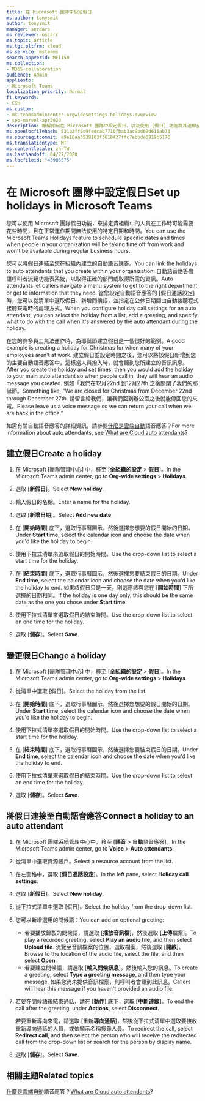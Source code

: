 ```yaml
---
title: 在 Microsoft 團隊中設定假日
ms.author: tonysmit
author: tonysmit
manager: serdars
ms.reviewer: oscarr
ms.topic: article
ms.tgt.pltfrm: cloud
ms.service: msteams
search.appverid: MET150
ms.collection:
- M365-collaboration
audience: Admin
appliesto:
- Microsoft Teams
localization_priority: Normal
f1.keywords:
- CSH
ms.custom:
- ms.teamsadmincenter.orgwidesettings.holidays.overview
- seo-marvel-apr2020
description: 瞭解如何在 Microsoft 團隊中設定假日，以及使用 [假日] 功能將其連線至您的自動語音應答。
ms.openlocfilehash: 531b2ff6c9fedcab7710fbab3ac9bd69d615ab73
ms.sourcegitcommit: a9e16aa3539103f3618427ffc7ebbda6919b5176
ms.translationtype: MT
ms.contentlocale: zh-TW
ms.lasthandoff: 04/27/2020
ms.locfileid: "43905575"
---
```

# <a name="set-up-holidays-in-microsoft-teams"></a><span data-ttu-id="c65ce-103">在 Microsoft 團隊中設定假日</span><span class="sxs-lookup"><span data-stu-id="c65ce-103">Set up holidays in Microsoft Teams</span></span>

<span data-ttu-id="c65ce-104">您可以使用 Microsoft 團隊假日功能，來排定貴組織中的人員在工作時可能需要花些時間，且在正常運作期間無法使用的特定日期和時間。</span><span class="sxs-lookup"><span data-stu-id="c65ce-104">You can use the Microsoft Teams Holidays feature to schedule specific dates and times when people in your organization will be taking time off from work and won't be available during regular business hours.</span></span> 

<span data-ttu-id="c65ce-105">您可以將假日連結至您在組織內建立的自動語音應答。</span><span class="sxs-lookup"><span data-stu-id="c65ce-105">You can link the holidays to auto attendants that you create within your organization.</span></span> <span data-ttu-id="c65ce-106">自動語音應答會讓呼叫者流覽功能表系統，以取得正確的部門或取得所需的資訊。</span><span class="sxs-lookup"><span data-stu-id="c65ce-106">Auto attendants let callers navigate a menu system to get to the right department or get to information that they need.</span></span> <span data-ttu-id="c65ce-107">當您設定自動語音應答的 [假日通話設定] 時，您可以從清單中選取假日、新增問候語，並指定在公休日期間由自動接聽程式接聽來電時的處理方式。</span><span class="sxs-lookup"><span data-stu-id="c65ce-107">When you configure holiday call settings for an auto attendant, you can select the holiday from a list, add a greeting, and specify what to do with the call when it's answered by the auto attendant during the holiday.</span></span>

<span data-ttu-id="c65ce-108">在您的許多員工無法運作時，為耶誕節建立假日是一個很好的範例。</span><span class="sxs-lookup"><span data-stu-id="c65ce-108">A good example is creating a holiday for Christmas for when many of your employees aren't at work.</span></span> <span data-ttu-id="c65ce-109">建立假日並設定時間之後，您可以將該假日新增到您的主要自動語音應答中，這樣當人員撥入時，就會聽到您所建立的音訊訊息。</span><span class="sxs-lookup"><span data-stu-id="c65ce-109">After you create the holiday and set times, then you would add the holiday to your main auto attendant so when people call in, they will hear an audio message you created.</span></span> <span data-ttu-id="c65ce-110">例如「我們在12月22nd 到12月27th 之後關閉了我們的耶誕節。</span><span class="sxs-lookup"><span data-stu-id="c65ce-110">Something like, "We are closed for Christmas from December 22nd through December 27th.</span></span> <span data-ttu-id="c65ce-111">請留言給我們，讓我們回到辦公室之後就能傳回您的來電。</span><span class="sxs-lookup"><span data-stu-id="c65ce-111">Please leave us a voice message so we can return your call when we are back in the office."</span></span>

<span data-ttu-id="c65ce-112">如需有關自動語音應答的詳細資訊，請參閱[什麼是雲端自動](what-are-phone-system-auto-attendants.md)語音應答？</span><span class="sxs-lookup"><span data-stu-id="c65ce-112">For more information about auto attendants, see [What are Cloud auto attendants](what-are-phone-system-auto-attendants.md)?</span></span>  

## <a name="create-a-holiday"></a><span data-ttu-id="c65ce-113">建立假日</span><span class="sxs-lookup"><span data-stu-id="c65ce-113">Create a holiday</span></span>

1. <span data-ttu-id="c65ce-114">在 Microsoft [團隊管理中心] 中，移至 [**全組織的設定** > **假日**]。</span><span class="sxs-lookup"><span data-stu-id="c65ce-114">In the Microsoft Teams admin center, go to **Org-wide settings** > **Holidays**.</span></span>

2. <span data-ttu-id="c65ce-115">選取 [**新假日**]。</span><span class="sxs-lookup"><span data-stu-id="c65ce-115">Select **New holiday**.</span></span>

3. <span data-ttu-id="c65ce-116">輸入假日的名稱。</span><span class="sxs-lookup"><span data-stu-id="c65ce-116">Enter a name for the holiday.</span></span>

4. <span data-ttu-id="c65ce-117">選取 [**新增日期**]。</span><span class="sxs-lookup"><span data-stu-id="c65ce-117">Select **Add new date**.</span></span>

5. <span data-ttu-id="c65ce-118">在 [**開始時間**] 底下，選取行事曆圖示，然後選擇您想要的假日開始的日期。</span><span class="sxs-lookup"><span data-stu-id="c65ce-118">Under **Start time**, select the calendar icon and choose the date when you'd like the holiday to begin.</span></span>

6. <span data-ttu-id="c65ce-119">使用下拉式清單來選取假日的開始時間。</span><span class="sxs-lookup"><span data-stu-id="c65ce-119">Use the drop-down list to select a start time for the holiday.</span></span>

7. <span data-ttu-id="c65ce-120">在 [**結束時間**] 底下，選取行事曆圖示，然後選擇您要結束假日的日期。</span><span class="sxs-lookup"><span data-stu-id="c65ce-120">Under **End time**, select the calendar icon and choose the date when you'd like the holiday to end.</span></span> <span data-ttu-id="c65ce-121">如果該假日只是一天，則這應該與您在 [**開始時間**] 下所選擇的日期相同。</span><span class="sxs-lookup"><span data-stu-id="c65ce-121">If the holiday is one day only, this should be the same date as the one you chose under **Start time**.</span></span>

8. <span data-ttu-id="c65ce-122">使用下拉式清單來選取假日的結束時間。</span><span class="sxs-lookup"><span data-stu-id="c65ce-122">Use the drop-down list to select an end time for the holiday.</span></span>

9. <span data-ttu-id="c65ce-123">選取 [**儲存**]。</span><span class="sxs-lookup"><span data-stu-id="c65ce-123">Select **Save**.</span></span>

## <a name="change-a-holiday"></a><span data-ttu-id="c65ce-124">變更假日</span><span class="sxs-lookup"><span data-stu-id="c65ce-124">Change a holiday</span></span>

1. <span data-ttu-id="c65ce-125">在 Microsoft [團隊管理中心] 中，移至 [**全組織的設定** > **假日**]。</span><span class="sxs-lookup"><span data-stu-id="c65ce-125">In the Microsoft Teams admin center, go to **Org-wide settings** > **Holidays**.</span></span>

2. <span data-ttu-id="c65ce-126">從清單中選取 [假日]。</span><span class="sxs-lookup"><span data-stu-id="c65ce-126">Select the holiday from the list.</span></span>

3. <span data-ttu-id="c65ce-127">在 [**開始時間**] 底下，選取行事曆圖示，然後選擇您想要的假日開始的日期。</span><span class="sxs-lookup"><span data-stu-id="c65ce-127">Under **Start time**, select the calendar icon and choose the date when you'd like the holiday to begin.</span></span>

4. <span data-ttu-id="c65ce-128">使用下拉式清單來選取假日的開始時間。</span><span class="sxs-lookup"><span data-stu-id="c65ce-128">Use the drop-down list to select a start time for the holiday.</span></span>

5. <span data-ttu-id="c65ce-129">在 [**結束時間**] 底下，選取行事曆圖示，然後選擇您要結束假日的日期。</span><span class="sxs-lookup"><span data-stu-id="c65ce-129">Under **End time**, select the calendar icon and choose the date when you'd like the holiday to end.</span></span> 

6. <span data-ttu-id="c65ce-130">使用下拉式清單來選取假日的結束時間。</span><span class="sxs-lookup"><span data-stu-id="c65ce-130">Use the drop-down list to select an end time for the holiday.</span></span>

7. <span data-ttu-id="c65ce-131">選取 [**儲存**]。</span><span class="sxs-lookup"><span data-stu-id="c65ce-131">Select **Save**.</span></span>

## <a name="connect-a-holiday-to-an-auto-attendant"></a><span data-ttu-id="c65ce-132">將假日連接至自動語音應答</span><span class="sxs-lookup"><span data-stu-id="c65ce-132">Connect a holiday to an auto attendant</span></span>

1. <span data-ttu-id="c65ce-133">在 Microsoft 團隊系統管理中心中，移至 [**語音** > **自動**語音應答]。</span><span class="sxs-lookup"><span data-stu-id="c65ce-133">In the Microsoft Teams admin center, go to **Voice** > **Auto attendants**.</span></span>
2. <span data-ttu-id="c65ce-134">從清單中選取資源帳戶。</span><span class="sxs-lookup"><span data-stu-id="c65ce-134">Select a resource account from the list.</span></span>
3. <span data-ttu-id="c65ce-135">在左窗格中，選取 [**假日通話設定**]。</span><span class="sxs-lookup"><span data-stu-id="c65ce-135">In the left pane, select **Holiday call settings**.</span></span>
4. <span data-ttu-id="c65ce-136">選取 [**新假日**]。</span><span class="sxs-lookup"><span data-stu-id="c65ce-136">Select **New holiday**.</span></span>
5. <span data-ttu-id="c65ce-137">從下拉式清單中選取 [假日]。</span><span class="sxs-lookup"><span data-stu-id="c65ce-137">Select the holiday from the drop-down list.</span></span>
6. <span data-ttu-id="c65ce-138">您可以新增選用的問候語：</span><span class="sxs-lookup"><span data-stu-id="c65ce-138">You can add an optional greeting:</span></span>
    - <span data-ttu-id="c65ce-139">若要播放錄製的問候語，請選取 [**播放音訊檔**]，然後選取 **[上傳**檔案]。</span><span class="sxs-lookup"><span data-stu-id="c65ce-139">To play a recorded greeting, select **Play an audio file**, and then select **Upload file**.</span></span> <span data-ttu-id="c65ce-140">流覽至音訊檔案的位置，選取檔案，然後選取 [**開啟**]。</span><span class="sxs-lookup"><span data-stu-id="c65ce-140">Browse to the location of the audio file, select the file, and then select **Open**.</span></span>
    - <span data-ttu-id="c65ce-141">若要建立問候語，請選取 [**輸入問候訊息**]，然後輸入您的訊息。</span><span class="sxs-lookup"><span data-stu-id="c65ce-141">To create a greeting, select **Type a greeting message**, and then type your message.</span></span> <span data-ttu-id="c65ce-142">如果您尚未提供音訊檔案，則呼叫者會聽到此訊息。</span><span class="sxs-lookup"><span data-stu-id="c65ce-142">Callers will hear this message if you haven't provided an audio file.</span></span>
7. <span data-ttu-id="c65ce-143">若要在問候語後結束通話，請在 [**動作**] 底下，選取 **[中斷連線]**。</span><span class="sxs-lookup"><span data-stu-id="c65ce-143">To end the call after the greeting, under **Actions**, select **Disconnect**.</span></span> 

    <span data-ttu-id="c65ce-144">若要重新導向來電，請選取 [重新**導向通話**]，然後從下拉式清單中選取要接收重新導向通話的人員，或依顯示名稱搜尋人員。</span><span class="sxs-lookup"><span data-stu-id="c65ce-144">To redirect the call, select **Redirect call**, and then select the person who will receive the redirected call from the drop-down list or search for the person by display name.</span></span>
8. <span data-ttu-id="c65ce-145">選取 [**儲存**]。</span><span class="sxs-lookup"><span data-stu-id="c65ce-145">Select **Save**.</span></span>

## <a name="related-topics"></a><span data-ttu-id="c65ce-146">相關主題</span><span class="sxs-lookup"><span data-stu-id="c65ce-146">Related topics</span></span>

<span data-ttu-id="c65ce-147">[什麼是雲端自動](what-are-phone-system-auto-attendants.md)語音應答？</span><span class="sxs-lookup"><span data-stu-id="c65ce-147">[What are Cloud auto attendants](what-are-phone-system-auto-attendants.md)?</span></span>
